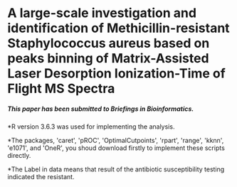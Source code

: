 # A large-scale investigation and identification of Methicillin-resistant Staphylococcus aureus based on peaks binning of Matrix-Assisted Laser Desorption Ionization-Time of Flight MS Spectra

##### This paper has been submitted to Briefings in Bioinformatics.

*R version 3.6.3 was used for implementing the analysis.

*The packages, 'caret', 'pROC', 'OptimalCutpoints', 'rpart', 'range', 'kknn', 'e1071', and 'OneR', you shoud download firstly to implement these scripts directly.

*The Label in data means that result of the antibiotic susceptibility testing indicated the resistant.
